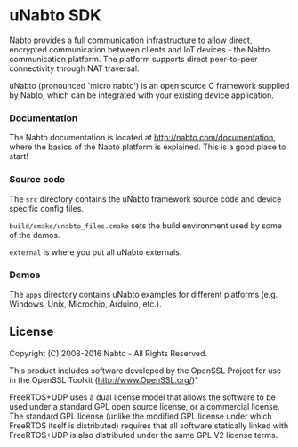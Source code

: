 # uNabto SDK

Nabto provides a full communication infrastructure to allow direct, encrypted communication between clients and IoT devices - the Nabto  communication platform. The platform supports direct peer-to-peer connectivity through NAT traversal.

uNabto (pronounced 'micro nabto') is an open source C framework supplied by Nabto, which can be integrated with your existing device application.

### Documentation

The Nabto documentation is located at http://nabto.com/documentation, where the basics of the Nabto platform is explained. This is a good place to start!

### Source code

The `src` directory contains the uNabto framework source code and device specific config files.

`build/cmake/unabto_files.cmake` sets the build environment used by some of the demos.

`external` is where you put all uNabto externals.

### Demos

The `apps` directory contains uNabto examples for different platforms (e.g. Windows, Unix, Microchip, Arduino, etc.).

## License

Copyright (C) 2008-2016 Nabto - All Rights Reserved.

This product includes software developed by the OpenSSL Project for use in the OpenSSL Toolkit (http://www.OpenSSL.org/)"

FreeRTOS+UDP uses a dual license model that allows the software to be used under a standard GPL open source license, or a commercial license. The standard GPL license (unlike the modified GPL license under which FreeRTOS itself is distributed) requires that all software statically linked with FreeRTOS+UDP is also distributed under the same GPL V2 license terms.  
